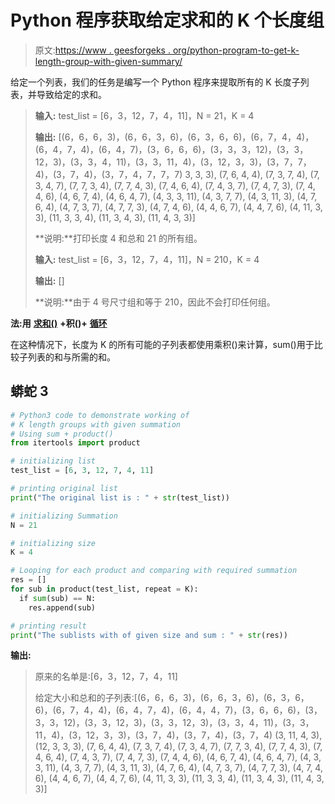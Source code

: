 # Python 程序获取给定求和的 K 个长度组

> 原文:[https://www . geesforgeks . org/python-program-to-get-k-length-group-with-given-summary/](https://www.geeksforgeeks.org/python-program-to-get-k-length-groups-with-given-summation/)

给定一个列表，我们的任务是编写一个 Python 程序来提取所有的 K 长度子列表，并导致给定的求和。

> **输入:** test_list = [6，3，12，7，4，11]，N = 21，K = 4
> 
> **输出:** [(6，6，6，3)，(6，6，3，6)，(6，3，6，6)，(6，7，4，4)，(6，4，7，4)，(6，4，7)，(3，6，6，6)，(3，3，3，12)，(3，3，12，3)，(3，3，4，11)，(3，3，11，4)，(3，12，3，3)，(3，7，7，4)，(3，7，4)，(3，7，4，7，7，7) 3, 3, 3), (7, 6, 4, 4), (7, 3, 7, 4), (7, 3, 4, 7), (7, 7, 3, 4), (7, 7, 4, 3), (7, 4, 6, 4), (7, 4, 3, 7), (7, 4, 7, 3), (7, 4, 4, 6), (4, 6, 7, 4), (4, 6, 4, 7), (4, 3, 3, 11), (4, 3, 7, 7), (4, 3, 11, 3), (4, 7, 6, 4), (4, 7, 3, 7), (4, 7, 7, 3), (4, 7, 4, 6), (4, 4, 6, 7), (4, 4, 7, 6), (4, 11, 3, 3), (11, 3, 3, 4), (11, 3, 4, 3), (11, 4, 3, 3)]
> 
> **说明:**打印长度 4 和总和 21 的所有组。
> 
> **输入:** test_list = [6，3，12，7，4，11]，N = 210，K = 4
> 
> **输出:** []
> 
> **说明:**由于 4 号尺寸组和等于 210，因此不会打印任何组。

**法:用** [**求和()**](https://www.geeksforgeeks.org/sum-function-python/) **+积()+** [**循环**](https://www.geeksforgeeks.org/python-for-loops/)

在这种情况下，长度为 K 的所有可能的子列表都使用乘积()来计算，sum()用于比较子列表的和与所需的和。

## 蟒蛇 3

```py
# Python3 code to demonstrate working of
# K length groups with given summation
# Using sum + product()
from itertools import product

# initializing list
test_list = [6, 3, 12, 7, 4, 11]

# printing original list
print("The original list is : " + str(test_list))

# initializing Summation 
N = 21

# initializing size 
K = 4

# Looping for each product and comparing with required summation
res = []
for sub in product(test_list, repeat = K):
  if sum(sub) == N:
    res.append(sub)

# printing result
print("The sublists with of given size and sum : " + str(res))
```

**输出:**

> 原来的名单是:[6，3，12，7，4，11]
> 
> 给定大小和总和的子列表:[(6，6，6，3)，(6，6，3，6)，(6，3，6，6)，(6，7，4，4)，(6，4，7，4)，(6，4，4，7)，(3，6，6，6)，(3，3，3，12)，(3，3，12，3)，(3，3，12，3)，(3，3，4，11)，(3，3，11，4)，(3，12，3，3)，(3，7，4)，(3，7，4)，(3，7，4) (3, 11, 4, 3), (12, 3, 3, 3), (7, 6, 4, 4), (7, 3, 7, 4), (7, 3, 4, 7), (7, 7, 3, 4), (7, 7, 4, 3), (7, 4, 6, 4), (7, 4, 3, 7), (7, 4, 7, 3), (7, 4, 4, 6), (4, 6, 7, 4), (4, 6, 4, 7), (4, 3, 3, 11), (4, 3, 7, 7), (4, 3, 11, 3), (4, 7, 6, 4), (4, 7, 3, 7), (4, 7, 7, 3), (4, 7, 4, 6), (4, 4, 6, 7), (4, 4, 7, 6), (4, 11, 3, 3), (11, 3, 3, 4), (11, 3, 4, 3), (11, 4, 3, 3)]